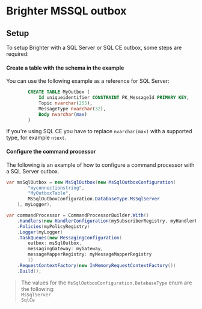 # Brighter MSSQL outbox

## Setup

To setup Brighter with a SQL Server or SQL CE outbox, some steps are required:

#### Create a table with the schema in the example

You can use the following example as a reference for SQL Server:

```sql
        CREATE TABLE MyOutbox (
            Id uniqueidentifier CONSTRAINT PK_MessageId PRIMARY KEY,
            Topic nvarchar(255),
            MessageType nvarchar(32),
            Body nvarchar(max)
        )
```
If you're using SQL CE you have to replace `nvarchar(max)` with a supported type, for example `ntext`.

#### Configure the command processor

The following is an example of how to configure a command processor with a SQL Server outbox.

```csharp
var msSqlOutbox = new MsSqlOutbox(new MsSqlOutboxConfiguration(
        "myconnectionstring",
        "MyOutboxTable",
        MsSqlOutboxConfiguration.DatabaseType.MsSqlServer
    ), myLogger),

var commandProcessor = CommandProcessorBuilder.With()
    .Handlers(new HandlerConfiguration(mySubscriberRegistry, myHandlerFactory))
    .Policies(myPolicyRegistry)
    .Logger(myLogger)
    .TaskQueues(new MessagingConfiguration(
        outbox: msSqlOutbox,
        messagingGateway: myGateway,
        messageMapperRegistry: myMessageMapperRegistry
        ))
    .RequestContextFactory(new InMemoryRequestContextFactory())
    .Build();
```

> The values for the `MsSqlOutboxConfiguration.DatabaseType` enum are the following:  
> `MsSqlServer`  
> `SqlCe`
